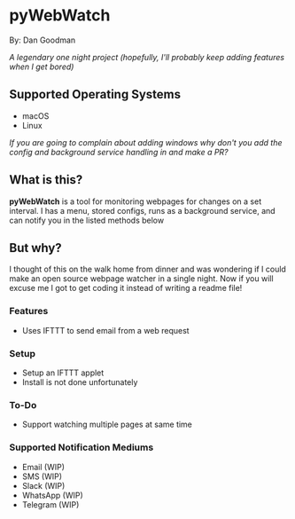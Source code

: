 # pyWebWatch

By: Dan Goodman

*A legendary one night project (hopefully, I'll probably keep adding features when I get bored)*

## Supported Operating Systems

- macOS
- Linux

*If you are going to complain about adding windows why don't you add the config and background service handling in and make a PR?*

## What is this?

**pyWebWatch** is a tool for monitoring webpages for changes on a set interval. I has a menu, stored configs, runs as a background service, and can notify you in the listed methods below

## But why?

I thought of this on the walk home from dinner and was wondering if I could make an open source webpage watcher in a single night. Now if you will excuse me I got to get coding it instead of writing a readme file!

### Features

- Uses IFTTT to send email from a web request

### Setup

- Setup an IFTTT applet
- Install is not done unfortunately

### To-Do

- Support watching multiple pages at same time

### Supported Notification Mediums

- Email (WIP)
- SMS (WIP)
- Slack (WIP)
- WhatsApp (WIP)
- Telegram (WIP)
